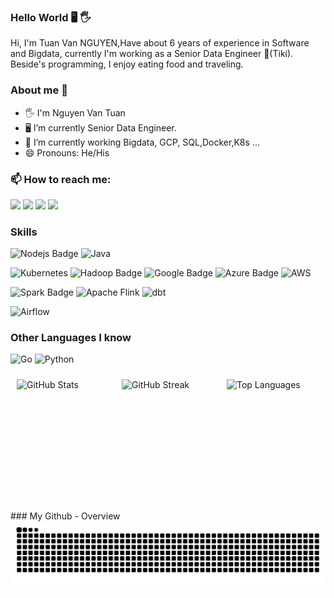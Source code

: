 ### Hello World 🖥️ 🖐️
Hi, I'm Tuan Van NGUYEN,Have about 6 years of experience in Software and Bigdata, currently I'm working as a Senior Data Engineer 🚀(Tiki). Beside's programming, I enjoy eating food and traveling.
### About me 🐬

- 🖐️ I'm Nguyen Van Tuan
- 🖥️ I’m currently Senior Data Engineer.
- 🌱 I’m currently working Bigdata, GCP, SQL,Docker,K8s ... 
- 😄 Pronouns: He/His

### 📫 How to reach me:
<div>
  <a href="https://t.me/Tuancamtbtx" target="_blank"><img src="https://img.shields.io/badge/-Telegram-%23086DD7?style=for-the-badge&logo=telegram&logoColor=white" target="_blank"></a>
  <a href="https://twitter.com/hienduyph" target="_blank"><img src="https://img.shields.io/badge/-Twitter-%23E4405F?style=for-the-badge&logo=twitter&logoColor=white" target="_blank"></a>
  <a href = "mailto:nguyenvantuan140397@gmail.com"><img src="https://img.shields.io/badge/-Gmail-%23333?style=for-the-badge&logo=gmail&logoColor=white" target="_blank"></a>
  <a href="https://www.linkedin.com/in/tuanbacam" target="_blank"><img src="https://img.shields.io/badge/-LinkedIn-%230077B5?style=for-the-badge&logo=linkedin&logoColor=white" target="_blank"></a>
</div>

### Skills

![Nodejs Badge](https://img.shields.io/badge/-Nodejs-3C873A?style=for-the-badge&labelColor=black&logo=node.js&logoColor=3C873A)
![Java](https://img.shields.io/badge/java-%23ED8B00.svg?style=for-the-badge&logo=openjdk&logoColor=white)

![Kubernetes](https://img.shields.io/badge/Kubernetes-326CE5?style=for-the-badge&logo=kubernetes&logoColor=white)
![Hadoop Badge](https://img.shields.io/badge/Apache%20Hadoop-blue?style=for-the-badge&labelColor=black&logo=Apache%20Hadoop&logoColor=yellow)
![Google Badge](https://img.shields.io/badge/GoogleCloud-4285F4?style=for-the-badge&labelColor=black&logo=Google%20Cloud&logoColor=white)
![Azure Badge](https://img.shields.io/badge/Microsoft%20Azure-0089D6?style=for-the-badge&labelColor=black&logo=microsoft-azure&logoColor=white)
![AWS](https://img.shields.io/badge/AWS-%23FF9900.svg?style=for-the-badge&logo=amazon-aws&logoColor=white)

![Spark Badge](https://img.shields.io/badge/-Apache%20Spark-E25A1C?style=for-the-badge&labelColor=black&logo=Apache%20Spark&logoColor=white)
![Apache Flink](https://img.shields.io/badge/-Apache%20Flink-D22128?style=for-the-badge&logo=Apache%20Flink&labelColor=black&logoColor=white)
![dbt](https://img.shields.io/badge/dbt-F29639?style=for-the-badge&logo=dbt&logoColor=white)


![Airflow](https://img.shields.io/badge/Airflow-017CEE?style=for-the-badge&logo=apache-airflow&logoColor=white)

### Other Languages I know
![Go](https://img.shields.io/badge/go-%2300ADD8.svg?style=for-the-badge&logo=go&logoColor=white)
![Python](https://img.shields.io/badge/python-3670A0?style=for-the-badge&logo=python&logoColor=ffdd54)

<div style="display: flex; justify-content: center;">
    <img src="https://github-readme-stats.vercel.app/api?username=tuancamtbtx&theme=vue-dark&show_icons=true&hide_border=true&count_private=true" alt="GitHub Stats" style="width:300px; height:200px; margin:10px;">
    <img src="https://github-readme-streak-stats.herokuapp.com/?user=tuancamtbtx&theme=vue-dark&hide_border=true" alt="GitHub Streak" style="width:300px; height:200px; margin:10px;">
    <img src="https://github-readme-stats.vercel.app/api/top-langs/?username=tuancamtbtx&theme=vue-dark&show_icons=true&hide_border=true&layout=compact" alt="Top Languages" style="width:300px; height:200px; margin:10px;">
</div>
### My Github - Overview
<picture>
  <source media="(prefers-color-scheme: dark)" srcset="https://raw.githubusercontent.com/tuancamtbtx/tuancamtbtx/output/github-contribution-grid-snake-dark.svg">
  <source media="(prefers-color-scheme: light)" srcset="https://raw.githubusercontent.com/tuancamtbtx/tuancamtbtx/output/github-contribution-grid-snake.svg">
  <img alt="github contribution grid snake animation" src="https://raw.githubusercontent.com/tuancamtbtx/tuancamtbtx/output/github-contribution-grid-snake.svg">
</picture>
